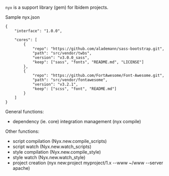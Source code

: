 `nyx` is a support library (gem) for Ibidem projects.

Sample nyx.json

	{
		"interface": "1.0.0",

		"cores": [
			{
				"repo": "https://github.com/alademann/sass-bootstrap.git",
				"path": "src/vendor/twbs",
				"version": "v3.0.0_sass",
				"keep": ["sass", "fonts", "README.md", "LICENSE"]
			},
			{
				"repo": "https://github.com/FortAwesome/Font-Awesome.git",
				"path": "src/vendor/fontawesome",
				"version": "v3.2.1",
				"keep": ["scss", "font", "README.md"]
			}
		]
	}

General functions:

 - dependency (ie. core) integration management (nyx compile)

Other functions:

 - script compilation (Nyx.new.compile_scripts)
 - script watch (Nyx.new.watch_scripts)
 - style compilation (Nyx.new.compile_style)
 - style watch (Nyx.new.watch_style)
 - project creation (nyx new:project myproject/1.x --www ~/www --server apache)
